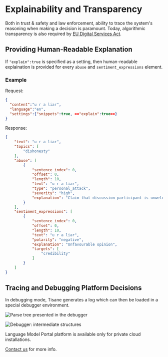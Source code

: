 # Explainability and Transparency

Both in trust & safety and law enforcement, ability to trace the system's reasoning when making a decision is paramount. Today, algorithmic transparency is also required by [EU Digital Services Act](https://digital-strategy.ec.europa.eu/en/policies/dsa-brings-transparency). 

## Providing Human-Readable Explanation

If `"explain":true` is specified as a setting, then human-readable explaination is provided for every `abuse` and `sentiment_expressions` element.

### Example

Request:
```json
{
  "content":"u r a liar",
  "language":"en",
  "settings":{"snippets":true, =="explain":true==}
}
```

Response:
```json
{
	"text": "u r a liar",
	"topics": [
		"dishonesty"
	],
	"abuse": [
		{
			"sentence_index": 0,
			"offset": 0,
			"length": 10,
			"text": "u r a liar",
			"type": "personal_attack",
			"severity": "high",
			"explanation": "Claim that discussion participant is unwelcome person"
		}
	],
	"sentiment_expressions": [
		{
			"sentence_index": 0,
			"offset": 0,
			"length": 10,
			"text": "u r a liar",
			"polarity": "negative",
			"explanation": "Unfavourable opinion",
			"targets": [
				"credibility"
			]
		}
	]
}
```

## Tracing and Debugging Platform Decisions

In debugging mode, Tisane generates a log which can then be loaded in a special debugger environment.

![Parse tree presented in the debugger](../../images/lamp-es-debugger1.png)

![Debugger: intermediate structures](../../images/lamp-es-debugger2.png)

Language Model Portal platform is available only for private cloud installations.

[Contact us](https://tisane.ai/contact-us/) for more info.